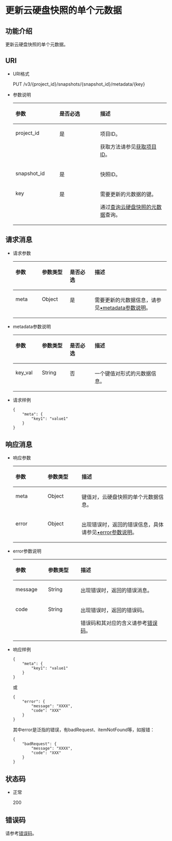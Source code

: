 # 更新云硬盘快照的单个元数据<a name="evs_04_3064"></a>

## 功能介绍<a name="section4805694511340"></a>

更新云硬盘快照的单个元数据。

## URI<a name="section268627411340"></a>

-   URI格式

    PUT /v3/\{project\_id\}/snapshots/\{snapshot\_id\}/metadata/\{key\}

-   参数说明

    <a name="table5655293911340"></a>
    <table><thead align="left"><tr id="row4718979611340"><th class="cellrowborder" valign="top" width="28.57%" id="mcps1.1.4.1.1"><p id="p6427715211340"><a name="p6427715211340"></a><a name="p6427715211340"></a>参数</p>
    </th>
    <th class="cellrowborder" valign="top" width="26.479999999999997%" id="mcps1.1.4.1.2"><p id="p3906685711340"><a name="p3906685711340"></a><a name="p3906685711340"></a>是否必选</p>
    </th>
    <th class="cellrowborder" valign="top" width="44.95%" id="mcps1.1.4.1.3"><p id="p1029885411340"><a name="p1029885411340"></a><a name="p1029885411340"></a>描述</p>
    </th>
    </tr>
    </thead>
    <tbody><tr id="row2890086411340"><td class="cellrowborder" valign="top" width="28.57%" headers="mcps1.1.4.1.1 "><p id="p5926863811340"><a name="p5926863811340"></a><a name="p5926863811340"></a>project_id</p>
    </td>
    <td class="cellrowborder" valign="top" width="26.479999999999997%" headers="mcps1.1.4.1.2 "><p id="p3603037711340"><a name="p3603037711340"></a><a name="p3603037711340"></a>是</p>
    </td>
    <td class="cellrowborder" valign="top" width="44.95%" headers="mcps1.1.4.1.3 "><p id="p3277940011340"><a name="p3277940011340"></a><a name="p3277940011340"></a>项目ID。</p>
    <p id="p55811451337"><a name="p55811451337"></a><a name="p55811451337"></a>获取方法请参见<a href="获取项目ID.md">获取项目ID</a>。</p>
    </td>
    </tr>
    <tr id="row2657914711340"><td class="cellrowborder" valign="top" width="28.57%" headers="mcps1.1.4.1.1 "><p id="p542726811340"><a name="p542726811340"></a><a name="p542726811340"></a>snapshot_id</p>
    </td>
    <td class="cellrowborder" valign="top" width="26.479999999999997%" headers="mcps1.1.4.1.2 "><p id="p3695552511340"><a name="p3695552511340"></a><a name="p3695552511340"></a>是</p>
    </td>
    <td class="cellrowborder" valign="top" width="44.95%" headers="mcps1.1.4.1.3 "><p id="p4060754311340"><a name="p4060754311340"></a><a name="p4060754311340"></a>快照ID。</p>
    </td>
    </tr>
    <tr id="row2758984514653"><td class="cellrowborder" valign="top" width="28.57%" headers="mcps1.1.4.1.1 "><p id="p2018501114653"><a name="p2018501114653"></a><a name="p2018501114653"></a>key</p>
    </td>
    <td class="cellrowborder" valign="top" width="26.479999999999997%" headers="mcps1.1.4.1.2 "><p id="p2437320514653"><a name="p2437320514653"></a><a name="p2437320514653"></a>是</p>
    </td>
    <td class="cellrowborder" valign="top" width="44.95%" headers="mcps1.1.4.1.3 "><p id="p2807261214653"><a name="p2807261214653"></a><a name="p2807261214653"></a>需要更新的元数据的键。</p>
    <p id="p33712417385"><a name="p33712417385"></a><a name="p33712417385"></a>通过<a href="查询云硬盘快照的元数据-Cinder-v3.md">查询云硬盘快照的元数据</a>查询。</p>
    </td>
    </tr>
    </tbody>
    </table>


## 请求消息<a name="section87667311340"></a>

-   请求参数

    <a name="evs_04_2101_table31588048"></a>
    <table><thead align="left"><tr id="evs_04_2101_row57330849"><th class="cellrowborder" valign="top" width="17.171717171717173%" id="mcps1.1.5.1.1"><p id="evs_04_2101_p13287175"><a name="evs_04_2101_p13287175"></a><a name="evs_04_2101_p13287175"></a>参数</p>
    </th>
    <th class="cellrowborder" valign="top" width="18.181818181818183%" id="mcps1.1.5.1.2"><p id="evs_04_2101_p2519427"><a name="evs_04_2101_p2519427"></a><a name="evs_04_2101_p2519427"></a>参数类型</p>
    </th>
    <th class="cellrowborder" valign="top" width="16.161616161616163%" id="mcps1.1.5.1.3"><p id="evs_04_2101_p2747002"><a name="evs_04_2101_p2747002"></a><a name="evs_04_2101_p2747002"></a>是否必选</p>
    </th>
    <th class="cellrowborder" valign="top" width="48.484848484848484%" id="mcps1.1.5.1.4"><p id="evs_04_2101_p21180630"><a name="evs_04_2101_p21180630"></a><a name="evs_04_2101_p21180630"></a>描述</p>
    </th>
    </tr>
    </thead>
    <tbody><tr id="evs_04_2101_row53167494153413"><td class="cellrowborder" valign="top" width="17.171717171717173%" headers="mcps1.1.5.1.1 "><p id="evs_04_2101_p11599783153413"><a name="evs_04_2101_p11599783153413"></a><a name="evs_04_2101_p11599783153413"></a>meta</p>
    </td>
    <td class="cellrowborder" valign="top" width="18.181818181818183%" headers="mcps1.1.5.1.2 "><p id="evs_04_2101_p58405153413"><a name="evs_04_2101_p58405153413"></a><a name="evs_04_2101_p58405153413"></a>Object</p>
    </td>
    <td class="cellrowborder" valign="top" width="16.161616161616163%" headers="mcps1.1.5.1.3 "><p id="evs_04_2101_p4730855153413"><a name="evs_04_2101_p4730855153413"></a><a name="evs_04_2101_p4730855153413"></a>是</p>
    </td>
    <td class="cellrowborder" valign="top" width="48.484848484848484%" headers="mcps1.1.5.1.4 "><p id="evs_04_2101_p47654998153413"><a name="evs_04_2101_p47654998153413"></a><a name="evs_04_2101_p47654998153413"></a>需要更新的元数据信息，请参见<a href="#evs_04_2101_li54973602211845">•metadata参数说明</a>。</p>
    </td>
    </tr>
    </tbody>
    </table>

-   <a name="evs_04_2101_li54973602211845"></a>metadata参数说明

    <a name="evs_04_2101_table32717123212358"></a>
    <table><thead align="left"><tr id="evs_04_2101_row2280240212358"><th class="cellrowborder" valign="top" width="17.171717171717173%" id="mcps1.1.5.1.1"><p id="evs_04_2101_p50481723212358"><a name="evs_04_2101_p50481723212358"></a><a name="evs_04_2101_p50481723212358"></a>参数</p>
    </th>
    <th class="cellrowborder" valign="top" width="18.181818181818183%" id="mcps1.1.5.1.2"><p id="evs_04_2101_p62487767212358"><a name="evs_04_2101_p62487767212358"></a><a name="evs_04_2101_p62487767212358"></a>参数类型</p>
    </th>
    <th class="cellrowborder" valign="top" width="16.161616161616163%" id="mcps1.1.5.1.3"><p id="evs_04_2101_p28344363212358"><a name="evs_04_2101_p28344363212358"></a><a name="evs_04_2101_p28344363212358"></a>是否必选</p>
    </th>
    <th class="cellrowborder" valign="top" width="48.484848484848484%" id="mcps1.1.5.1.4"><p id="evs_04_2101_p14192096212358"><a name="evs_04_2101_p14192096212358"></a><a name="evs_04_2101_p14192096212358"></a>描述</p>
    </th>
    </tr>
    </thead>
    <tbody><tr id="evs_04_2101_row8709150212358"><td class="cellrowborder" valign="top" width="17.171717171717173%" headers="mcps1.1.5.1.1 "><p id="evs_04_2101_p34352524212358"><a name="evs_04_2101_p34352524212358"></a><a name="evs_04_2101_p34352524212358"></a>key_val</p>
    </td>
    <td class="cellrowborder" valign="top" width="18.181818181818183%" headers="mcps1.1.5.1.2 "><p id="evs_04_2101_p31091026212358"><a name="evs_04_2101_p31091026212358"></a><a name="evs_04_2101_p31091026212358"></a>String</p>
    </td>
    <td class="cellrowborder" valign="top" width="16.161616161616163%" headers="mcps1.1.5.1.3 "><p id="evs_04_2101_p35345177212358"><a name="evs_04_2101_p35345177212358"></a><a name="evs_04_2101_p35345177212358"></a>否</p>
    </td>
    <td class="cellrowborder" valign="top" width="48.484848484848484%" headers="mcps1.1.5.1.4 "><p id="evs_04_2101_p44387080212358"><a name="evs_04_2101_p44387080212358"></a><a name="evs_04_2101_p44387080212358"></a>一个键值对形式的元数据信息。</p>
    </td>
    </tr>
    </tbody>
    </table>

-   请求样例

    ```
    {
        "meta": {
            "key1": "value1"
        }
    }
    ```


## 响应消息<a name="section5147449911340"></a>

-   响应参数

    <a name="evs_04_2101_table11977025201856"></a>
    <table><thead align="left"><tr id="evs_04_2101_row8102228201856"><th class="cellrowborder" valign="top" width="20.93%" id="mcps1.1.4.1.1"><p id="evs_04_2101_p10767936126"><a name="evs_04_2101_p10767936126"></a><a name="evs_04_2101_p10767936126"></a>参数</p>
    </th>
    <th class="cellrowborder" valign="top" width="22.09%" id="mcps1.1.4.1.2"><p id="evs_04_2101_p3642697315541"><a name="evs_04_2101_p3642697315541"></a><a name="evs_04_2101_p3642697315541"></a>参数类型</p>
    </th>
    <th class="cellrowborder" valign="top" width="56.98%" id="mcps1.1.4.1.3"><p id="evs_04_2101_p17319263201856"><a name="evs_04_2101_p17319263201856"></a><a name="evs_04_2101_p17319263201856"></a>描述</p>
    </th>
    </tr>
    </thead>
    <tbody><tr id="evs_04_2101_row60683035201856"><td class="cellrowborder" valign="top" width="20.93%" headers="mcps1.1.4.1.1 "><p id="evs_04_2101_p16378828201856"><a name="evs_04_2101_p16378828201856"></a><a name="evs_04_2101_p16378828201856"></a>meta</p>
    </td>
    <td class="cellrowborder" valign="top" width="22.09%" headers="mcps1.1.4.1.2 "><p id="evs_04_2101_p6490369115541"><a name="evs_04_2101_p6490369115541"></a><a name="evs_04_2101_p6490369115541"></a>Object</p>
    </td>
    <td class="cellrowborder" valign="top" width="56.98%" headers="mcps1.1.4.1.3 "><p id="evs_04_2101_p20205612201856"><a name="evs_04_2101_p20205612201856"></a><a name="evs_04_2101_p20205612201856"></a>键值对，云硬盘快照的单个元数据信息。</p>
    </td>
    </tr>
    <tr id="evs_04_2101_row6728134181412"><td class="cellrowborder" valign="top" width="20.93%" headers="mcps1.1.4.1.1 "><p id="evs_04_2101_p129522216412"><a name="evs_04_2101_p129522216412"></a><a name="evs_04_2101_p129522216412"></a>error</p>
    </td>
    <td class="cellrowborder" valign="top" width="22.09%" headers="mcps1.1.4.1.2 "><p id="evs_04_2101_p1595262111415"><a name="evs_04_2101_p1595262111415"></a><a name="evs_04_2101_p1595262111415"></a>Object</p>
    </td>
    <td class="cellrowborder" valign="top" width="56.98%" headers="mcps1.1.4.1.3 "><p id="evs_04_2101_p109527215417"><a name="evs_04_2101_p109527215417"></a><a name="evs_04_2101_p109527215417"></a>出现错误时，返回的错误信息，具体请参见<a href="#evs_04_2101_li0419202382514">•error参数说明</a>。</p>
    </td>
    </tr>
    </tbody>
    </table>

-   <a name="evs_04_2101_li0419202382514"></a>error参数说明

    <a name="evs_04_2101_evs_04_2013_table15441099103019"></a>
    <table><thead align="left"><tr id="evs_04_2101_evs_04_2013_row54094047103019"><th class="cellrowborder" valign="top" width="21.17788221177882%" id="mcps1.1.4.1.1"><p id="evs_04_2101_evs_04_2013_p19541716103019"><a name="evs_04_2101_evs_04_2013_p19541716103019"></a><a name="evs_04_2101_evs_04_2013_p19541716103019"></a>参数</p>
    </th>
    <th class="cellrowborder" valign="top" width="21.17788221177882%" id="mcps1.1.4.1.2"><p id="evs_04_2101_evs_04_2013_p39375186103019"><a name="evs_04_2101_evs_04_2013_p39375186103019"></a><a name="evs_04_2101_evs_04_2013_p39375186103019"></a>参数类型</p>
    </th>
    <th class="cellrowborder" valign="top" width="57.64423557644236%" id="mcps1.1.4.1.3"><p id="evs_04_2101_evs_04_2013_p38578950103019"><a name="evs_04_2101_evs_04_2013_p38578950103019"></a><a name="evs_04_2101_evs_04_2013_p38578950103019"></a>描述</p>
    </th>
    </tr>
    </thead>
    <tbody><tr id="evs_04_2101_evs_04_2013_row59401790103019"><td class="cellrowborder" valign="top" width="21.17788221177882%" headers="mcps1.1.4.1.1 "><p id="evs_04_2101_evs_04_2013_p46815658103019"><a name="evs_04_2101_evs_04_2013_p46815658103019"></a><a name="evs_04_2101_evs_04_2013_p46815658103019"></a>message</p>
    </td>
    <td class="cellrowborder" valign="top" width="21.17788221177882%" headers="mcps1.1.4.1.2 "><p id="evs_04_2101_evs_04_2013_p33971979103019"><a name="evs_04_2101_evs_04_2013_p33971979103019"></a><a name="evs_04_2101_evs_04_2013_p33971979103019"></a>String</p>
    </td>
    <td class="cellrowborder" valign="top" width="57.64423557644236%" headers="mcps1.1.4.1.3 "><p id="evs_04_2101_evs_04_2013_p21623243103019"><a name="evs_04_2101_evs_04_2013_p21623243103019"></a><a name="evs_04_2101_evs_04_2013_p21623243103019"></a>出现错误时，返回的错误消息。</p>
    </td>
    </tr>
    <tr id="evs_04_2101_evs_04_2013_row60391466103019"><td class="cellrowborder" valign="top" width="21.17788221177882%" headers="mcps1.1.4.1.1 "><p id="evs_04_2101_evs_04_2013_p59870541103019"><a name="evs_04_2101_evs_04_2013_p59870541103019"></a><a name="evs_04_2101_evs_04_2013_p59870541103019"></a>code</p>
    </td>
    <td class="cellrowborder" valign="top" width="21.17788221177882%" headers="mcps1.1.4.1.2 "><p id="evs_04_2101_evs_04_2013_p17675690103019"><a name="evs_04_2101_evs_04_2013_p17675690103019"></a><a name="evs_04_2101_evs_04_2013_p17675690103019"></a>String</p>
    </td>
    <td class="cellrowborder" valign="top" width="57.64423557644236%" headers="mcps1.1.4.1.3 "><p id="evs_04_2101_evs_04_2013_p6087468103019"><a name="evs_04_2101_evs_04_2013_p6087468103019"></a><a name="evs_04_2101_evs_04_2013_p6087468103019"></a>出现错误时，返回的错误码。</p>
    <p id="evs_04_2101_evs_04_2013_p54787218103019"><a name="evs_04_2101_evs_04_2013_p54787218103019"></a><a name="evs_04_2101_evs_04_2013_p54787218103019"></a>错误码和其对应的含义请参考<a href="错误码.md">错误码</a>。</p>
    </td>
    </tr>
    </tbody>
    </table>

-   响应样例

    ```
    {
        "meta": {
            "key1": "value1"
        }
    }
    ```

    或

    ```
    {
        "error": {
            "message": "XXXX", 
            "code": "XXX"
        }
    }
    ```

    其中error是泛指的错误，有badRequest、itemNotFound等，如报错：

    ```
    {
        "badRequest": {
            "message": "XXXX", 
            "code": "XXX"
        }
    }
    ```


## 状态码<a name="section1751558211340"></a>

-   正常

    200


## 错误码<a name="section431317151242"></a>

请参考[错误码](错误码.md)。

